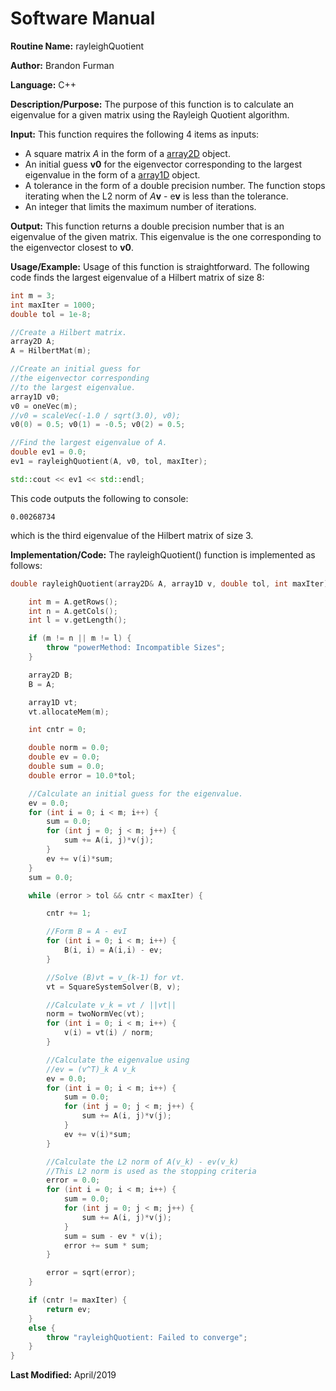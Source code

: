 # Software Manual

**Routine Name:** rayleighQuotient

**Author:** Brandon Furman

**Language:** C++

**Description/Purpose:** The purpose of this function is to calculate an eigenvalue for a given matrix using the Rayleigh Quotient algorithm.

**Input:** This function requires the following 4 items as inputs:

- A square matrix *A* in the form of a [array2D](https://brandonfurman.github.io/math5610/SoftwareManual/DataStructures/array2D) object.
- An initial guess **v0** for the eigenvector corresponding to the largest eigenvalue in the form of a [array1D](https://brandonfurman.github.io/math5610/SoftwareManual/DataStructures/array1D) object.
- A tolerance in the form of a double precision number. The function stops iterating when the L2 norm of *A***v** - e**v** is less than the tolerance.
- An integer that limits the maximum number of iterations. 

**Output:** This function returns a double precision number that is an eigenvalue of the given matrix. This eigenvalue is the one corresponding to the eigenvector closest to **v0**.

**Usage/Example:** Usage of this function is straightforward. The following code finds the largest eigenvalue of a Hilbert matrix of size 8:
```cpp
int m = 3;
int maxIter = 1000;
double tol = 1e-8;

//Create a Hilbert matrix.
array2D A;
A = HilbertMat(m);

//Create an initial guess for
//the eigenvector corresponding
//to the largest eigenvalue.
array1D v0;
v0 = oneVec(m);
//v0 = scaleVec(-1.0 / sqrt(3.0), v0);
v0(0) = 0.5; v0(1) = -0.5; v0(2) = 0.5;

//Find the largest eigenvalue of A.
double ev1 = 0.0;
ev1 = rayleighQuotient(A, v0, tol, maxIter);

std::cout << ev1 << std::endl;
```
This code outputs the following to console:
```
0.00268734
```
which is the third eigenvalue of the Hilbert matrix of size 3.

**Implementation/Code:** The rayleighQuotient() function is implemented as follows:

```cpp
double rayleighQuotient(array2D& A, array1D v, double tol, int maxIter) {

	int m = A.getRows();
	int n = A.getCols();
	int l = v.getLength();

	if (m != n || m != l) {
		throw "powerMethod: Incompatible Sizes";
	}

	array2D B;
	B = A;

	array1D vt;
	vt.allocateMem(m);

	int cntr = 0;

	double norm = 0.0;
	double ev = 0.0;
	double sum = 0.0;
	double error = 10.0*tol;

	//Calculate an initial guess for the eigenvalue.
	ev = 0.0;
	for (int i = 0; i < m; i++) {
		sum = 0.0;
		for (int j = 0; j < m; j++) {
			sum += A(i, j)*v(j);
		}
		ev += v(i)*sum;
	}
	sum = 0.0;

	while (error > tol && cntr < maxIter) {

		cntr += 1;

		//Form B = A - evI
		for (int i = 0; i < m; i++) {
			B(i, i) = A(i,i) - ev;
		}

		//Solve (B)vt = v_(k-1) for vt.
		vt = SquareSystemSolver(B, v);

		//Calculate v_k = vt / ||vt||
		norm = twoNormVec(vt);
		for (int i = 0; i < m; i++) {
			v(i) = vt(i) / norm;
		}

		//Calculate the eigenvalue using
		//ev = (v^T)_k A v_k
		ev = 0.0;
		for (int i = 0; i < m; i++) {
			sum = 0.0;
			for (int j = 0; j < m; j++) {
				sum += A(i, j)*v(j);
			}
			ev += v(i)*sum;
		}

		//Calculate the L2 norm of A(v_k) - ev(v_k)
		//This L2 norm is used as the stopping criteria
		error = 0.0;
		for (int i = 0; i < m; i++) {
			sum = 0.0;
			for (int j = 0; j < m; j++) {
				sum += A(i, j)*v(j);
			}
			sum = sum - ev * v(i);
			error += sum * sum;
		}

		error = sqrt(error);
	}

	if (cntr != maxIter) {
		return ev;
	}
	else {
		throw "rayleighQuotient: Failed to converge";
	}
}
```

**Last Modified:** April/2019